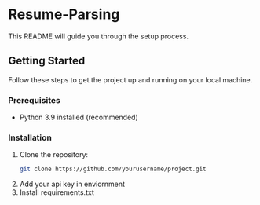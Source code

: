 # Resume-Parsing

This README will guide you through the setup process.

## Getting Started

Follow these steps to get the project up and running on your local machine.

### Prerequisites

- Python 3.9 installed (recommended)


### Installation

1. Clone the repository:
   ```bash
   git clone https://github.com/yourusername/project.git
2. Add your api key in enviornment
3. Install requirements.txt
